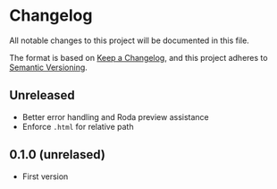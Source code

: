 # Changelog

All notable changes to this project will be documented in this file.

The format is based on [Keep a Changelog](https://keepachangelog.com/en/1.0.0/),
and this project adheres to [Semantic Versioning](https://semver.org/spec/v2.0.0.html).

## Unreleased

- Better error handling and Roda preview assistance
- Enforce `.html` for relative path

## 0.1.0 (unrelased)

- First version
